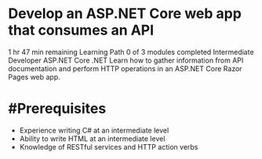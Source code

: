 # Develop an ASP.NET Core web app that consumes an API
1 hr 47 min remaining
Learning Path
0 of 3 modules completed
Intermediate
Developer
ASP.NET Core
.NET
Learn how to gather information from API documentation and perform HTTP operations in an ASP.NET Core Razor Pages web app.

# #Prerequisites
* Experience writing C# at an intermediate level
* Ability to write HTML at an intermediate level
* Knowledge of RESTful services and HTTP action verbs